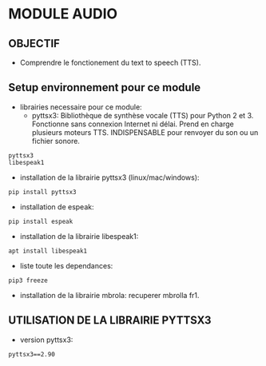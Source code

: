 # MODULE AUDIO

## OBJECTIF
* Comprendre le fonctionement du text to speech (TTS).

## Setup environnement pour ce module
* librairies necessaire pour ce module:
  * pyttsx3: Bibliothèque de synthèse vocale (TTS) pour Python 2 et 3.
  Fonctionne sans connexion Internet ni délai. 
  Prend en charge plusieurs moteurs TTS.
  INDISPENSABLE pour renvoyer du son ou un fichier sonore.

```
pyttsx3
libespeak1
```
* installation de la librairie pyttsx3 (linux/mac/windows):
```
pip install pyttsx3
```
* installation de espeak:
```
pip install espeak
```
* installation de la librairie libespeak1:
```
apt install libespeak1
```
* liste toute les dependances:
```
pip3 freeze
```
* installation de la librairie mbrola:
recuperer mbrolla fr1.

## UTILISATION DE LA LIBRAIRIE PYTTSX3
* version pyttsx3:
```
pyttsx3==2.90
```
